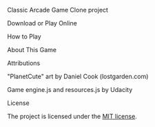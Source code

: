 Classic Arcade Game Clone project

Download or Play Online

How to Play

About This Game

Attributions

"PlanetCute" art by Daniel Cook (lostgarden.com)

Game engine.js and resources.js by Udacity

License

The project is licensed under the <a href="license.txt">MIT license</a>.